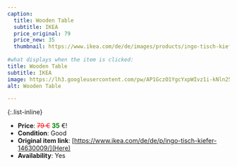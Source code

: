 ```yaml
---
caption:
  title: Wooden Table
  subtitle: IKEA
  price_original: 79
  price_new: 35
  thumbnail: https://www.ikea.com/de/de/images/products/ingo-tisch-kiefer__0737092_pe740877_s5.jpg
  
#what displays when the item is clicked:
title: Wooden Table
subtitle: IKEA
image: https://lh3.googleusercontent.com/pw/AP1GczO1YgcYxpWIvz1i-kNln25C0JA4WUxtAEhw1rljIRqtNJP4XHm38AnGYOMG-Dt9R15_Z8v0tsjCRj7N-y6EHJFWYVw-B1IBEI4RQF_et9xaVH9FcdXOQXgsZ-5d_AM3Jv1Zi0YU8c8QwMulpDaFTi8_GA=w2168-h1626-s-no-gm?authuser=0
alt: Wooden Table

---
```

{:.list-inline} 
- **Price**: <span style="color:red"><del>79 €</del></span> <span style="color:green">**35**</span> €!
- **Condition**: Good
- **Original item link**: [https://www.ikea.com/de/de/p/ingo-tisch-kiefer-14630009/](Here)
- **Availability**: Yes

